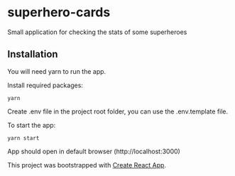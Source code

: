 # superhero-cards

Small application for checking the stats of some superheroes

## Installation

You will need yarn to run the app.

Install required packages:

```
yarn
```

Create .env file in the project root folder, you can use the .env.template file.

To start the app:

```
yarn start
```

App should open in default browser (http://localhost:3000)

This project was bootstrapped with [Create React App](https://github.com/facebook/create-react-app).

